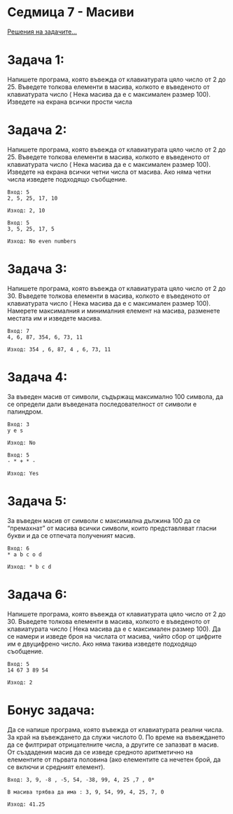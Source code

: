 # Седмица 7 - Масиви

[Решения на задачите...](https://github.com/AleksandrinaKovachka/Introduction-to-programming-2021-2022/blob/main/Week07/Tasks/Solutions)

Задача 1:
=
Напишете програма, която въвежда от клавиатурата цяло число от 2 до 25. Въведете толкова
елементи в масива, колкото е въведеното от клавиатурата число ( Нека масива да е с
максимален размер 100). Изведете на екрана всички прости числа

Задача 2:
=
Напишете програма, която въвежда от клавиатурата цяло число от 2 до 25. Въведете толкова
елементи в масива, колкото е въведеното от клавиатурата число ( Нека масива да е с
максимален размер 100). Изведете на екрана всички четни числа от масива. Ако няма четни
числа изведете подходящо съобщение.
```
Вход: 5
2, 5, 25, 17, 10

Изход: 2, 10

Вход: 5
3, 5, 25, 17, 5

Изход: No even numbers
```

Задача 3:
=
Напишете програма, която въвежда от клавиатурата цяло число от 2 до 30. Въведете толкова
елементи в масива, колкото е въведеното от клавиатурата число ( Нека масива да е с
максимален размер 100). Намерете максималния и минималния елемент на масива, разменете
местата им и изведете масива.
```
Вход: 7
4, 6, 87, 354, 6, 73, 11

Изход: 354 , 6, 87, 4 , 6, 73, 11
```

Задача 4:
=
За въведен масив от символи, съдържащ максимално 100 символа, да се определи дали
въведената последователност от символи е палиндром.
```
Вход: 3
y e s

Изход: No

Вход: 5
- * + * -

Изход: Yes
```

Задача 5:
=
За въведен масив от символи с максимална дължина 100 да се “премахнат” от масива всички
символи, които представляват гласни букви и да се отпечата полученият масив.
```
Вход: 6
* a b c o d

Изход: * b c d
```

Задача 6:
=
Напишете програма, която въвежда от клавиатурата цяло число от 2 до 30. Въведете толкова
елементи в масива, колкото е въведеното от клавиатурата число ( Нека масива да е с
максимален размер 100). Да се намери и изведе броя на числата от масива, чийто сбор от
цифрите им е двуцифрено число. Ако няма такива изведете подходящо съобщение.
```
Вход: 5
14 67 3 89 54

Изход: 2
```

Бонус задача:
=
Да се напише програма, която въвежда от клавиатурата реални числа.
За край на въвеждането да служи числото 0.
По време на въвеждането да се филтрират отрицателните числа, а другите се запазват в масив.
От създадения масив да се изведе средното аритметично на елементите от първата половина 
(ако елементите са нечетен брой, да се включи и средният елемент).
```
Вход: 3, 9, -8 , -5, 54, -38, 99, 4, 25 ,7 , 0*

В масива трябва да има : 3, 9, 54, 99, 4, 25, 7, 0

Изход: 41.25
```
